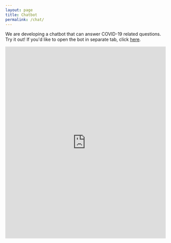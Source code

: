 ```yaml
---
layout: page
title: Chatbot
permalink: /chat/
---
```


We are developing a chatbot that can answer COVID-19 related questions. Try it out!
If you'd like to open the bot in separate tab, click <a href="https://jhu-covid-qa.github.io/chatbot/" target="_blank">here</a>.

<iframe
  src="https://jhu-covid-qa.github.io/chatbot/"
  style="width:100%; height:600px;"
  frameborder="0"
></iframe>